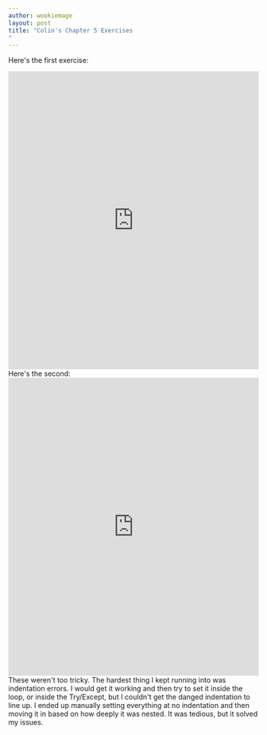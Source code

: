 ```yaml
---
author: wookiemage
layout: post
title: "Colin's Chapter 5 Exercises
"
---
```

  Here's the first exercise:
  <iframe src="https://trinket.io/embed/python/39cbbd5989" width="100%" height="600" frameborder="0" marginwidth="0" marginheight="0" allowfullscreen></iframe>
  Here's the second:
  <iframe src="https://trinket.io/embed/python/f584d23e33" width="100%" height="600" frameborder="0" marginwidth="0" marginheight="0" allowfullscreen></iframe>
  These weren't too tricky. The hardest thing I kept running into was indentation errors. I would get it working and then try to set it inside the loop, or inside the Try/Except, but I couldn't get the danged indentation to line up. I ended up manually setting everything at no indentation and then moving it in based on how deeply it was nested. It was tedious, but it solved my issues.
  
  
